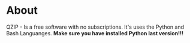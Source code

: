 # About
QZIP - Is a free software with no subscriptions. It's uses the Python and Bash Languanges.
**Make sure you have installed Python last version!!!**
